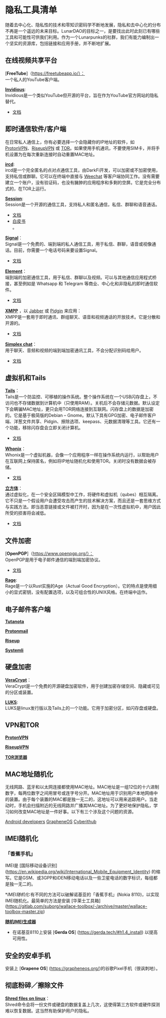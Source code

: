 # 隐私工具清单

随着去中心化、隐私性的技术和零知识密码学不断地发展，隐私和去中心化的分布不再是一个遥远的未来目标。LunarDAO的目标之一，是要找出此时此刻已有哪些工具和可能性可供我们利用。作为一个Lunarpunks的社群，我们有能力编制出一个坚实的资源库，包括链接和应用手册，并不断地扩展。

## 在线视频共享平台

[**FreeTube**]（https://freetubeapp.io/）：<br>
一个私人的YouTube客户端。</br>

[**Invidious**](https://inv.riverside.rocks/):<br>
Invidious是一个类似YouTube但开源的平台，旨在作为YouTube官方网站的隐私替代。<br>
- [文档](https://github.com/iv-org/documentation)</br>

## 即时通信软件/客户端

在日常私人通信上，你有必要选择一个会隐藏你的IP地址的软件，如 [ProtonVPN](https://protonvpn.com/download)、[RiseupVPN](https://riseup.net/en/vpn) 或 [TOR](https://www.torproject.org/download/)。如果使用手机通讯，不要使用SIM卡，并将手机设置为在每次重新连接时自动重置MAC地址。

[**ircd**](https://darkrenaissance.github.io/darkfi/misc/ircd/ircd.html):<br>
ircd是一个完全匿名的点对点通信工具，由DarkFi开发，可以加密或不加密使用，支持私信或群聊。它可以在终端中直接与 [Weechat](https://weechat.org/) 等客户端协同工作。没有需要建立一个账户，没有验证码，也没有臃肿的应用程序和多剩的空屏。它是完全分布式的，在TOR上运行。

[**Session**](https://getsession.org/):<br>
Session是一个开源的通信工具，支持私人和匿名通信，私信、群聊和语音通话。
- [文档](https://github.com/oxen-io)<br>
- [白皮书](https://arxiv.org/pdf/2002.04609.pdf)</br>。

[**Signal**](https://www.signal.org/)：<br>
Signal是一个免费的、端到端的私人通信工具，用于私信、群聊，语音或视像通话。目前，你需要一个电话号码来要设置Signal。
- [文档](https://www.signal.org/docs/)</br>

[**Element**](https://element.io/)：<br>
端到端的加密通信工具，用于私信、群聊以及视频。可以与其他通信应用程式桥接，甚至例如是 Whatsapp 和 Telegram 等商业、中心化和非隐私的即时通信软件。<br>
- [文档](https://github.com/vector-im)</br>

[**XMPP**](https://xmpp.org/) ，以 [Jabber](jabber.org) 或 [Pidgin](https://pidgin.im/) 来应用：<br>
XMPP是一套用于即时通讯、群组聊天、语音和视频通话的开放技术。它是分散和开源的。<br>
- [文档](https://xmpp.org/about/technology-overview/)</br>

[**Simplex chat**](https://simplex.chat/)：<br>
用于聊天、音频和视频的端到端加密通讯工具，不会分配识别码给用户。
- [文档](https://github.com/simplex-chat/simplex-chat)</br>

## 虚拟机和Tails

[**Tails**](https://tails.boum.org/)：<br>
Tails是一个防监控、可移植的操作系统。整个操作系统在一个USB闪存盘上，不访问也不存储数据到计算机中（只使用RAM）。关机后不会存储元数据。默认设定下会瞒骗MAC地址，更只会用TOR网络连接到互联网。闪存盘上的数据是加密的。它是基于极简版的Debian – Gnome。默认下具有GPG加密、电子邮件客户端、洋葱文件共享、Pidgin、擦除选项、keepass、元数据清理等工具。它还有一个功能，移除闪存盘会立即关闭计算机。
- [文档](https://tails.boum.org/doc/index.en.html)</br>

[**Whonix**](https://www.whonix.org/)：<br>
Whonix是一个虚拟机器，会像一个应用程序一样在操作系统内运行，以帮助用户在互联网上保持匿名，例如将IP地址随机化和使用TOR。关闭时没有数据会被存储。
- [文档](https://www.whonix.org/wiki/Documentation)</br>

[**立方体**](https://www.qubes-os.org/)：<br>
通过虚拟化，在一个安全区隔模型中工作，将硬件和虚拟机（qubes）相互隔离。它不只是一个假设用户会遭受攻击而产生的技术解决方案，而且还是一套思维方式与实践方法。即当恶意链接或文件被打开时，因为是在一次性虚拟机中，用户因此所受的损害将会减低。
- [文档](https://www.qubes-os.org/doc/)</br>

## 文件加密

[**OpenPGP**]（https://www.openpgp.org/）：<br>
OpenPGP是用于电子邮件通信的端到端加密协议。<br>
- [文档](https://www.openpgp.org/software/developer/)</br>

[**Rage**](https://github.com/str4d/rage):<br>
Rage是一个以Rust实施的Age（Actual Good Encryption）。它的特点是使用细小的显式密钥，没有配置选项，以及可组合性的UNIX风格。在终端中运作。</br>

## 电子邮件客户端

[**Tutanota**](https://tutanota.com/)

[**Protonmail**](https://proton.me/)

[**Riseup**](https://mail.riseup.net)

[**Systemli**](https://www.systemli.org/service/mail/)

## 硬盘加密

[**VeraCrypt**](https://www.veracrypt.fr/en/Home.html)：<br>
VeraCrypt是一个免费的开源硬盘加密软件，用于创建加密存储空间、隐藏或可见的分区或装置。</br>

[**LUKS**](https://docs.fedoraproject.org/en-US/quick-docs/encrypting-drives-using-LUKS/#_overview_of_luks):<br>
LUKS是linux发行版以及Tails上的一个功能。它用于加密分区，如闪存盘或硬盘。

## VPN和TOR

[**ProtonVPN**](https://protonvpn.com/download)

[**RiseupVPN**](https://riseup.net/en/vpn)

[**TOR浏览器**](https://www.torproject.org/download/)

## MAC地址随机化

无线网路、蓝牙和以太网连接都使用MAC地址。MAC地址是一组12位的十六进制数字，每两位数字之间用冒号或连字号分开。MAC地址用于识别用户本地网络中的装置。由于每个装置的MAC都是独一无二的，这地址可以用来追踪用户。当走动时，手机会扫描附近的无线网路并广播其MAC地址。为了更好地保护隐私，学习如何改变MAC地址是一件好事。以下有三个涉及这个问题的资源。

[Android developers](https://android-developers.googleblog.com/2017/04/changes-to-device-identifiers-in.html)
[GrapheneOS](https://grapheneos.org/usage#updates-security)
[Cyberithub](https://www.cyberithub.com/how-to-change-the-mac-address-on-ubuntu-20-04-lts-macchanger/)

## IMEI随机化

### 「香蕉手机」

IMEI是 [国际移动设备识别] (https://en.wikipedia.org/wiki/International_Mobile_Equipment_Identity) 的缩写。它是GSM、或3GPP和iDEN移动电话以及一些卫星电话的数字标识，每组都是独一无二的。

**IMEI随机化*∶有不同的方法可以破解诺基亚的「香蕉手机」(Nokia 8110)，以实现IMEI随机化。最简单的方法是安装 [华莱士工具箱] (https://gitlab.com/suborg/wallace-toolbox/-/archive/master/wallace-toolbox-master.zip)

[**随机IMEI生成器**](https://randommer.io/imei-generator)

- 在诺基亚8110上安装 [**Gerda OS**] (https://gerda.tech/#h1.4_install) 以提高可用性。

## 安全的安卓手机

安装上 [**Grapene OS**] (https://grapheneos.org/)的谷歌Pixel手机（很讽刺地）。

## 彻底粉碎／擦除文件

[**Shred files on linux**](https://www.freecodecamp.org/news/securely-erasing-a-disk-and-file-using-linux-command-shred/)：<br>
Shred命令会将一份文件或硬盘的数据复盖上几次，这使得第三方软件或硬件探测难以恢复数据。这当然有助保护用户的隐私。</br>
